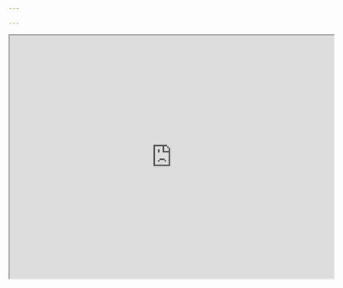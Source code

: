 ```yaml
---

---
```

<iframe src="https://drive.google.com/file/d/1Wj6opr8AW1zZBduHxk1laNjMaRNQa-N4/preview" width="640" height="480" allow="autoplay"></iframe>
